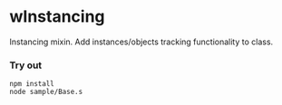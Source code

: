 # wInstancing

Instancing mixin. Add instances/objects tracking functionality to class.

### Try out
```
npm install
node sample/Base.s
```


















